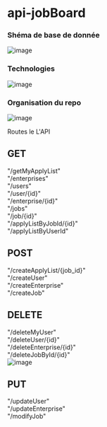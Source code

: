 # api-jobBoard


### Shéma de base de donnée
![image](https://github.com/vicous6/api-jobBoard/assets/92452177/d100531f-9192-424b-8b36-4a0c79ac534f)

### Technologies
![image](https://github.com/vicous6/api-jobBoard/assets/92452177/a23ce726-ccd9-4f27-b5f4-a3fe76b6b043)

### Organisation du repo
![image](https://github.com/vicous6/api-jobBoard/assets/92452177/a7f6ce2b-5b27-4748-a2d7-e345e6e7a31f)


Routes le L'API
## GET
  "/getMyApplyList"    
  "/enterprises"    
  "/users"    
  "/user/{id}"    
  "/enterprise/{id}"      
  "/jobs"    
  "/job/{id}"    
  "/applyListByJobId/{id}"     
  "/applyListByUserId"    
  
## POST
  "/createApplyList/{job_id}"                                                              
  "/createUser"       
  "/createEnterprise"       
  "/createJob"      
  
## DELETE
  "/deleteMyUser"    
  "/deleteUser/{id}"   
  "/deleteEnterprise/{id}"    
  "/deleteJobById/{id}"  
  ![image](https://github.com/vicous6/api-jobBoard/assets/92452177/2ba75825-e34e-4da2-9490-279277d8cf03)

  
## PUT
  "/updateUser"    
  "/updateEnterprise"    
  "/modifyJob"    
                                                                                  
